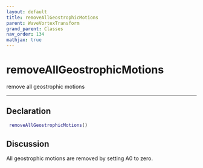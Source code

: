 ```yaml
---
layout: default
title: removeAllGeostrophicMotions
parent: WaveVortexTransform
grand_parent: Classes
nav_order: 134
mathjax: true
---
```


#  removeAllGeostrophicMotions

remove all geostrophic motions


---

## Declaration
```matlab
 removeAllGeostrophicMotions()
```
## Discussion

  All geostrophic motions are removed by setting A0 to zero.
    
